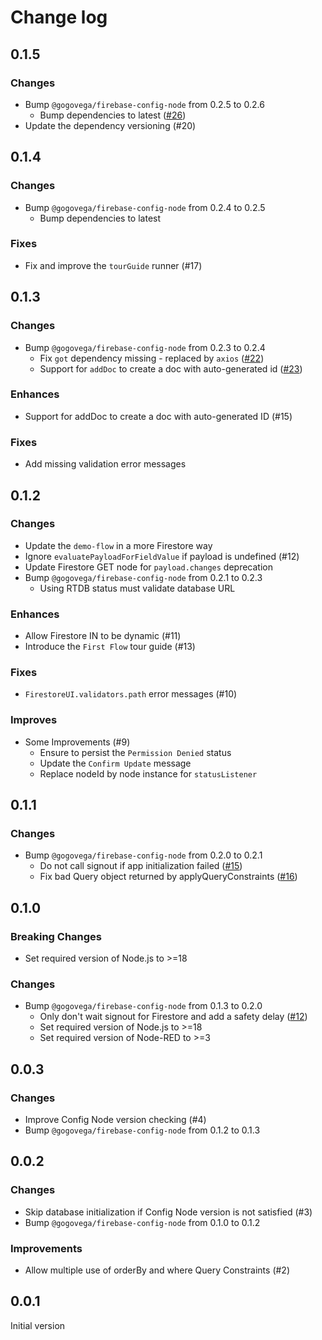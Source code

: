 # Change log

## 0.1.5

### Changes

- Bump `@gogovega/firebase-config-node` from 0.2.5 to 0.2.6
  - Bump dependencies to latest ([#26](https://github.com/GogoVega/Firebase-Config-Node/pull/26))
- Update the dependency versioning (#20)

## 0.1.4

### Changes

- Bump `@gogovega/firebase-config-node` from 0.2.4 to 0.2.5
  - Bump dependencies to latest

### Fixes

- Fix and improve the `tourGuide` runner (#17)

## 0.1.3

### Changes

- Bump `@gogovega/firebase-config-node` from 0.2.3 to 0.2.4
  - Fix `got` dependency missing - replaced by `axios` ([#22](https://github.com/GogoVega/Firebase-Config-Node/pull/22))
  - Support for `addDoc` to create a doc with auto-generated id ([#23](https://github.com/GogoVega/Firebase-Config-Node/pull/23))

### Enhances

- Support for addDoc to create a doc with auto-generated ID (#15)

### Fixes

- Add missing validation error messages

## 0.1.2

### Changes

- Update the `demo-flow` in a more Firestore way
- Ignore `evaluatePayloadForFieldValue` if payload is undefined (#12)
- Update Firestore GET node for `payload.changes` deprecation
- Bump `@gogovega/firebase-config-node` from 0.2.1 to 0.2.3
  - Using RTDB status must validate database URL

### Enhances

- Allow Firestore IN to be dynamic (#11)
- Introduce the `First Flow` tour guide (#13)

### Fixes

- `FirestoreUI.validators.path` error messages (#10)

### Improves

- Some Improvements (#9)
  - Ensure to persist the `Permission Denied` status
  - Update the `Confirm Update` message
  - Replace nodeId by node instance for `statusListener`

## 0.1.1

### Changes

- Bump `@gogovega/firebase-config-node` from 0.2.0 to 0.2.1
  - Do not call signout if app initialization failed ([#15](https://github.com/GogoVega/Firebase-Config-Node/pull/15))
  - Fix bad Query object returned by applyQueryConstraints ([#16](https://github.com/GogoVega/Firebase-Config-Node/pull/16))

## 0.1.0

### Breaking Changes

- Set required version of Node.js to >=18

### Changes

- Bump `@gogovega/firebase-config-node` from 0.1.3 to 0.2.0
  - Only don't wait signout for Firestore and add a safety delay ([#12](https://github.com/GogoVega/Firebase-Config-Node/pull/12))
  - Set required version of Node.js to >=18
  - Set required version of Node-RED to >=3

## 0.0.3

### Changes

- Improve Config Node version checking (#4)
- Bump `@gogovega/firebase-config-node` from 0.1.2 to 0.1.3

## 0.0.2

### Changes

- Skip database initialization if Config Node version is not satisfied (#3)
- Bump `@gogovega/firebase-config-node` from 0.1.0 to 0.1.2

### Improvements

- Allow multiple use of orderBy and where Query Constraints (#2)

## 0.0.1

Initial version

